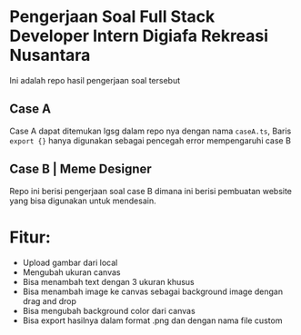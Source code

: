 # Pengerjaan Soal Full Stack Developer Intern Digiafa Rekreasi Nusantara

Ini adalah repo hasil pengerjaan soal tersebut

## Case A
Case A dapat ditemukan lgsg dalam repo nya dengan nama `caseA.ts`, 
Baris `export {}` hanya digunakan sebagai pencegah error mempengaruhi case B

## Case B | Meme Designer
Repo ini berisi pengerjaan soal case B dimana ini berisi pembuatan website yang bisa digunakan untuk mendesain.

# Fitur:
- Upload gambar dari local 
- Mengubah ukuran canvas
- Bisa menambah text dengan 3 ukuran khusus
- Bisa menambah image ke canvas sebagai background image dengan drag and drop
- Bisa mengubah background color dari canvas
- Bisa export hasilnya dalam format .png dan dengan nama file custom
